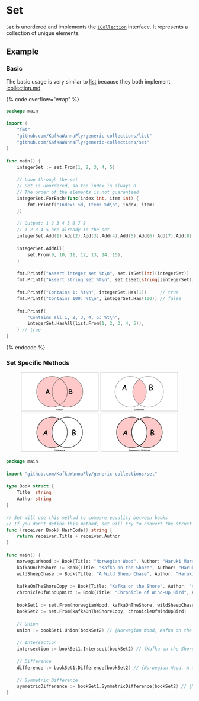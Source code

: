 # Set

`Set` is unordered and implements the [`ICollection`](../icollection.md) interface. It represents a collection of unique elements.

## Example

### Basic

The basic usage is very similar to [list](../list/ "mention") because they both implement [icollection.md](../icollection.md "mention")

{% code overflow="wrap" %}
```go
package main

import (
	"fmt"
	"github.com/KafkaWannaFly/generic-collections/list"
	"github.com/KafkaWannaFly/generic-collections/set"
)

func main() {
	integerSet := set.From(1, 2, 3, 4, 5)

	// Loop through the set
	// Set is unordered, so the index is always 0
	// The order of the elements is not guaranteed
	integerSet.ForEach(func(index int, item int) {
		fmt.Printf("Index: %d, Item: %d\n", index, item)
	})

	// Output: 1 2 3 4 5 6 7 8
	// 1 2 3 4 5 are already in the set
	integerSet.Add(1).Add(2).Add(3).Add(4).Add(5).Add(6).Add(7).Add(8)

	integerSet.AddAll(
		set.From(9, 10, 11, 12, 13, 14, 15),
	)

	fmt.Printf("Assert integer set %t\n", set.IsSet[int](integerSet))   // true
	fmt.Printf("Assert string set %t\n", set.IsSet[string](integerSet)) // false

	fmt.Printf("Contains 1: %t\n", integerSet.Has(1))     // true
	fmt.Printf("Contains 100: %t\n", integerSet.Has(100)) // false

	fmt.Printf(
		"Contains all 1, 2, 3, 4, 5: %t\n",
		integerSet.HasAll(list.From(1, 2, 3, 4, 5)),
	) // true
}
```
{% endcode %}

### Set Specific Methods

<figure><img src="../../.gitbook/assets/set functions (1).png" alt=""><figcaption></figcaption></figure>

```go
package main

import "github.com/KafkaWannaFly/generic-collections/set"

type Book struct {
	Title  string
	Author string
}

// Set will use this method to compare equality between books
// If you don't define this method, set will try to convert the struct to a string and compare them
func (receiver Book) HashCode() string {
	return receiver.Title + receiver.Author
}

func main() {
	norwegianWood := Book{Title: "Norwegian Wood", Author: "Haruki Murakami"}
	kafkaOnTheShore := Book{Title: "Kafka on the Shore", Author: "Haruki Murakami"}
	wildSheepChase := Book{Title: "A Wild Sheep Chase", Author: "Haruki Murakami"}

	kafkaOnTheShoreCopy := Book{Title: "Kafka on the Shore", Author: "Haruki Murakami"}
	chronicleOfWindUpBird := Book{Title: "Chronicle of Wind-Up Bird", Author: "Haruki Murakami"}

	bookSet1 := set.From(norwegianWood, kafkaOnTheShore, wildSheepChase)
	bookSet2 := set.From(kafkaOnTheShoreCopy, chronicleOfWindUpBird)

	// Union
	union := bookSet1.Union(bookSet2) // {Norwegian Wood, Kafka on the Shore, A Wild Sheep Chase, Chronicle of Wind-Up Bird}

	// Intersection
	intersection := bookSet1.Intersect(bookSet2) // {Kafka on the Shore}

	// Difference
	difference := bookSet1.Difference(bookSet2) // {Norwegian Wood, A Wild Sheep Chase}

	// Symmetric Difference
	symmetricDifference := bookSet1.SymmetricDifference(bookSet2) // {Norwegian Wood, A Wild Sheep Chase, Chronicle of Wind-Up Bird}
}

```
